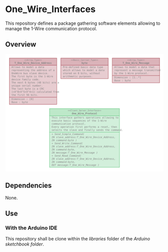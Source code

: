 # One_Wire_Interfaces

This repository defines a package gathering software elements allowing to manage
the 1-Wire communication protocol.


## Overview

![Overview](doc/One_Wire_Interfaces.svg)

## Dependencies

None.

## Use

### With the Arduino IDE

This repository shall be clone within the _libraries_ folder of the _Arduino
sketchbook folder_.
